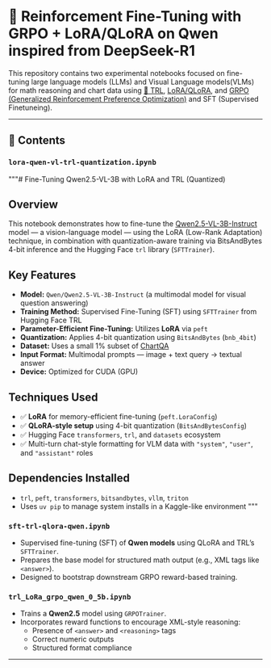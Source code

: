 # 🧪 Reinforcement Fine-Tuning with GRPO + LoRA/QLoRA on Qwen inspired from DeepSeek-R1

This repository contains two experimental notebooks focused on fine-tuning large language models (LLMs) and Visual Language models(VLMs) for math reasoning and chart data using [🤗 TRL](https://github.com/huggingface/trl), [LoRA/QLoRA](https://github.com/huggingface/peft), and [GRPO (Generalized Reinforcement Preference Optimization)](https://huggingface.co/docs/trl/main/en/grpo) and SFT (Supervised Finetuneing). 

---

## 📁 Contents
### `lora-qwen-vl-trl-quantization.ipynb`
"""# Fine-Tuning Qwen2.5-VL-3B with LoRA and TRL (Quantized)

## Overview
This notebook demonstrates how to fine-tune the [Qwen2.5-VL-3B-Instruct](https://huggingface.co/Qwen/Qwen2.5-VL-3B-Instruct) model — a vision-language model — using the LoRA (Low-Rank Adaptation) technique, in combination with quantization-aware training via BitsAndBytes 4-bit inference and the Hugging Face `trl` library (`SFTTrainer`).

## Key Features

- **Model:** `Qwen/Qwen2.5-VL-3B-Instruct` (a multimodal model for visual question answering)
- **Training Method:** Supervised Fine-Tuning (SFT) using `SFTTrainer` from Hugging Face TRL
- **Parameter-Efficient Fine-Tuning:** Utilizes **LoRA** via `peft`
- **Quantization:** Applies 4-bit quantization using `BitsAndBytes` (`bnb_4bit`)
- **Dataset:** Uses a small 1% subset of [ChartQA](https://huggingface.co/datasets/HuggingFaceM4/ChartQA)
- **Input Format:** Multimodal prompts — image + text query → textual answer
- **Device:** Optimized for CUDA (GPU)

## Techniques Used

- ✅ **LoRA** for memory-efficient fine-tuning (`peft.LoraConfig`)
- ✅ **QLoRA-style setup** using 4-bit quantization (`BitsAndBytesConfig`)
- ✅ Hugging Face `transformers`, `trl`, and `datasets` ecosystem
- ✅ Multi-turn chat-style formatting for VLM data with `"system"`, `"user"`, and `"assistant"` roles

## Dependencies Installed

- `trl`, `peft`, `transformers`, `bitsandbytes`, `vllm`, `triton`
- Uses `uv pip` to manage system installs in a Kaggle-like environment
"""


### `sft-trl-qlora-qwen.ipynb`
- Supervised fine-tuning (SFT) of **Qwen models** using QLoRA and TRL’s `SFTTrainer`.
- Prepares the base model for structured math output (e.g., XML tags like `<answer>`).
- Designed to bootstrap downstream GRPO reward-based training.

### `trl_LoRa_grpo_qwen_0_5b.ipynb`
- Trains a **Qwen2.5** model using `GRPOTrainer`.
- Incorporates reward functions to encourage XML-style reasoning:
  - Presence of `<answer>` and `<reasoning>` tags
  - Correct numeric outputs
  - Structured format compliance

---
